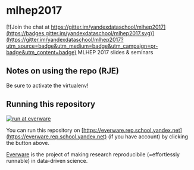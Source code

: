 # mlhep2017

[![Join the chat at https://gitter.im/yandexdataschool/mlhep2017](https://badges.gitter.im/yandexdataschool/mlhep2017.svg)](https://gitter.im/yandexdataschool/mlhep2017?utm_source=badge&utm_medium=badge&utm_campaign=pr-badge&utm_content=badge)
MLHEP 2017 slides &amp; seminars

## Notes on using the repo (RJE)

Be sure to activate the virtualenv!

## Running this repository

[![run at everware](https://img.shields.io/badge/run%20me-@everware-blue.svg?style=flat)](https://everware.rep.school.yandex.net/hub/oauth_login?repourl=https://github.com/yandexdataschool/mlhep2017)

You can run this repository on [https://everware.rep.school.yandex.net](https://everware.rep.school.yandex.net) (if you have account) by clicking the button above.

[Everware](http://everware.xyz/) is the project of making research reproducibile (=effortlessly runnable) in data-driven science.  
